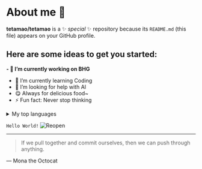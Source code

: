 # About me 👋


**tetamao/tetamao** is a ✨ _special_ ✨ repository because its `README.md` (this file) appears on your GitHub profile.

Here are some ideas to get you started:
---
**- 🔭 I’m currently working on BHG**
- 🌱 I’m currently learning Coding
- 🤔 I’m looking for help with AI
- 😋 Always for delicious food~
- ⚡ Fun fact: Never stop thinking

<details>
 <summary> My top languages</summary>
 
| Rank | THING-TO-RANK |
|-----:|---------------|
|     1| Python              |
|     2| Tableau              |
|     3| SQL              |

</details>



`Hello World!`
<picture>
 <source media="(prefers-color-scheme: dark)" srcset="https://today-obs.line-scdn.net/0hYoD39u2uBkB5ShPZUSR5F0EcCjFKLBxJW3tOIFRIUXRVZkUfTCxVI18ZXmxdfUVEWStKLwtMC3BRfkNBQw/w644">
 <source media="(prefers-color-scheme: light)" srcset="https://today-obs.line-scdn.net/0hYoD39u2uBkB5ShPZUSR5F0EcCjFKLBxJW3tOIFRIUXRVZkUfTCxVI18ZXmxdfUVEWStKLwtMC3BRfkNBQw/w644">
 <img alt="Reopen" src="https://today-obs.line-scdn.net/0hYoD39u2uBkB5ShPZUSR5F0EcCjFKLBxJW3tOIFRIUXRVZkUfTCxVI18ZXmxdfUVEWStKLwtMC3BRfkNBQw/w644">
</picture>

---
> If we pull together and commit ourselves, then we can push through anything.

— Mona the Octocat


